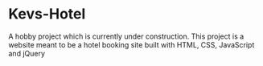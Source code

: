 # Kevs-Hotel
A hobby project which is currently under construction. This project is a website meant to be a hotel booking site built with HTML, CSS, JavaScript and jQuery
